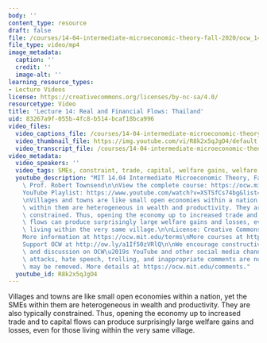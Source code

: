 ```yaml
---
body: ''
content_type: resource
draft: false
file: /courses/14-04-intermediate-microeconomic-theory-fall-2020/ocw_1404_lecture14_2020oct27_360p_16_9.mp4
file_type: video/mp4
image_metadata:
  caption: ''
  credit: ''
  image-alt: ''
learning_resource_types:
- Lecture Videos
license: https://creativecommons.org/licenses/by-nc-sa/4.0/
resourcetype: Video
title: 'Lecture 14: Real and Financial Flows: Thailand'
uid: 83267a9f-055b-4fc8-b514-bcaf18bca996
video_files:
  video_captions_file: /courses/14-04-intermediate-microeconomic-theory-fall-2020/1iAnlaQmVo-Z55Mevv81s6zmsEueYqfiD_transcript.webvtt
  video_thumbnail_file: https://img.youtube.com/vi/R8k2x5qJgO4/default.jpg
  video_transcript_file: /courses/14-04-intermediate-microeconomic-theory-fall-2020/1iAnlaQmVo-Z55Mevv81s6zmsEueYqfiD_transcript.pdf
video_metadata:
  video_speakers: ''
  video_tags: SMEs, constraint, trade, capital, welfare gains, welfare losses
  youtube_description: "MIT 14.04 Intermediate Microeconomic Theory, Fall 2020\nInstructor:\
    \ Prof. Robert Townsend\n\nView the complete course: https://ocw.mit.edu/courses/14-04-intermediate-microeconomic-theory-fall-2020/\n\
    YouTube Playlist: https://www.youtube.com/watch?v=XSTSfCs74bg&list=PLUl4u3cNGP63wnrKge9vllow3Y2OOOKqF\n\
    \nVillages and towns are like small open economies within a nation, yet the SMEs\
    \ within them are heterogeneous in wealth and productivity. They are also typically\
    \ constrained. Thus, opening the economy up to increased trade and to capital\
    \ flows can produce surprisingly large welfare gains and losses, even for those\
    \ living within the very same village.\n\nLicense: Creative Commons BY-NC-SA\n\
    More information at https://ocw.mit.edu/terms\nMore courses at https://ocw.mit.edu\n\
    Support OCW at http://ow.ly/a1If50zVRlQ\n\nWe encourage constructive comments\
    \ and discussion on OCW\u2019s YouTube and other social media channels. Personal\
    \ attacks, hate speech, trolling, and inappropriate comments are not allowed and\
    \ may be removed. More details at https://ocw.mit.edu/comments."
  youtube_id: R8k2x5qJgO4
---
```

Villages and towns are like small open economies within a nation, yet the SMEs within them are heterogeneous in wealth and productivity. They are also typically constrained. Thus, opening the economy up to increased trade and to capital flows can produce surprisingly large welfare gains and losses, even for those living within the very same village.